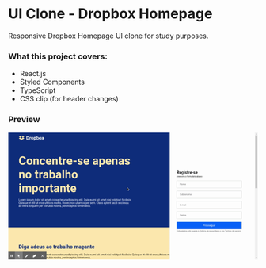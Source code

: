 # UI Clone - Dropbox Homepage

Responsive Dropbox Homepage UI clone for study purposes.

### What this project covers:

* React.js
* Styled Components
* TypeScript
* CSS clip (for header changes)

### Preview

![video](src/assets/working.gif)
